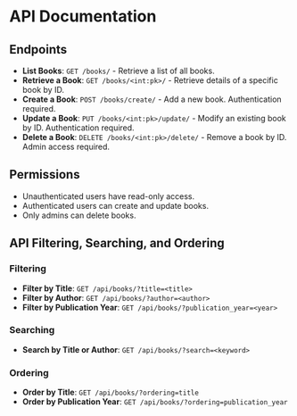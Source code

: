 # API Documentation

## Endpoints

- **List Books**: `GET /books/` - Retrieve a list of all books.
- **Retrieve a Book**: `GET /books/<int:pk>/` - Retrieve details of a specific book by ID.
- **Create a Book**: `POST /books/create/` - Add a new book. Authentication required.
- **Update a Book**: `PUT /books/<int:pk>/update/` - Modify an existing book by ID. Authentication required.
- **Delete a Book**: `DELETE /books/<int:pk>/delete/` - Remove a book by ID. Admin access required.

## Permissions
- Unauthenticated users have read-only access.
- Authenticated users can create and update books.
- Only admins can delete books.


## API Filtering, Searching, and Ordering

### Filtering
- **Filter by Title**: `GET /api/books/?title=<title>`
- **Filter by Author**: `GET /api/books/?author=<author>`
- **Filter by Publication Year**: `GET /api/books/?publication_year=<year>`

### Searching
- **Search by Title or Author**: `GET /api/books/?search=<keyword>`

### Ordering
- **Order by Title**: `GET /api/books/?ordering=title`
- **Order by Publication Year**: `GET /api/books/?ordering=publication_year`
